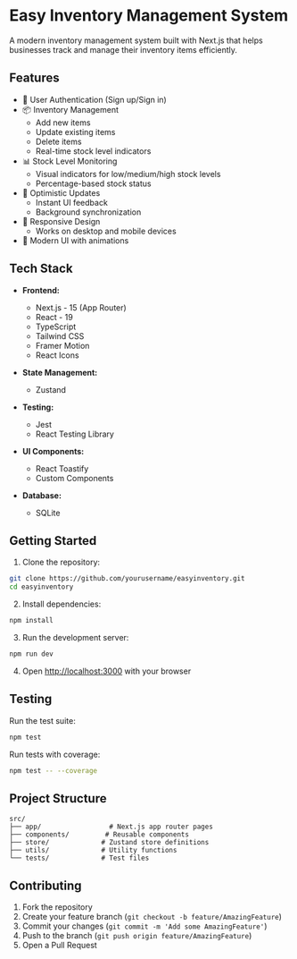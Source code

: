 # Easy Inventory Management System

A modern inventory management system built with Next.js that helps businesses track and manage their inventory items efficiently.

## Features

- 🔐 User Authentication (Sign up/Sign in)
- 📦 Inventory Management
  - Add new items
  - Update existing items
  - Delete items
  - Real-time stock level indicators
- 📊 Stock Level Monitoring
  - Visual indicators for low/medium/high stock levels
  - Percentage-based stock status
- 🎯 Optimistic Updates
  - Instant UI feedback
  - Background synchronization
- 📱 Responsive Design
  - Works on desktop and mobile devices
- 🚀 Modern UI with animations

## Tech Stack

- **Frontend:**
  - Next.js - 15 (App Router)
  - React - 19
  - TypeScript
  - Tailwind CSS
  - Framer Motion
  - React Icons

- **State Management:**
  - Zustand

- **Testing:**
  - Jest
  - React Testing Library

- **UI Components:**
  - React Toastify
  - Custom Components

- **Database:**
  - SQLite

## Getting Started

1. Clone the repository:
```bash
git clone https://github.com/yourusername/easyinventory.git
cd easyinventory
```

2. Install dependencies:
```bash
npm install
```

3. Run the development server:
```bash
npm run dev
```

4. Open [http://localhost:3000](http://localhost:3000) with your browser

## Testing

Run the test suite:
```bash
npm test
```

Run tests with coverage:
```bash
npm test -- --coverage
```

## Project Structure

```
src/
├── app/                 # Next.js app router pages
├── components/         # Reusable components
├── store/             # Zustand store definitions
├── utils/             # Utility functions
└── tests/             # Test files
```

## Contributing

1. Fork the repository
2. Create your feature branch (`git checkout -b feature/AmazingFeature`)
3. Commit your changes (`git commit -m 'Add some AmazingFeature'`)
4. Push to the branch (`git push origin feature/AmazingFeature`)
5. Open a Pull Request
